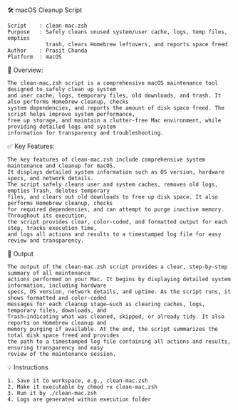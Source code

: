  🛠️  macOS Cleanup Script
 
    Script    : clean-mac.zsh
    Purpose   : Safely cleans unused system/user cache, logs, temp files, empties 
                trash, clears Homebrew leftovers, and reports space freed
    Author    : Prasit Chanda
    Platform  : macOS

 📄 Overview:
 
    The clean-mac.zsh script is a comprehensive macOS maintenance tool designed to safely clean up system 
    and user cache, logs, temporary files, old downloads, and trash. It also performs Homebrew cleanup, checks 
    system dependencies, and reports the amount of disk space freed. The script helps improve system performance, 
    free up storage, and maintain a clutter-free Mac environment, while providing detailed logs and system 
    information for transparency and troubleshooting.

 ✅ Key Features:
 
    The key features of clean-mac.zsh include comprehensive system maintenance and cleanup for macOS. 
    It displays detailed system information such as OS version, hardware specs, and network details. 
    The script safely cleans user and system caches, removes old logs, empties Trash, deletes temporary 
    files, and clears out old downloads to free up disk space. It also performs Homebrew cleanup, checks 
    for required dependencies, and can attempt to purge inactive memory. Throughout its execution, 
    the script provides clear, color-coded, and formatted output for each step, tracks execution time, 
    and logs all actions and results to a timestamped log file for easy review and transparency.
        
 📁 Output
 
    The output of the clean-mac.zsh script provides a clear, step-by-step summary of all maintenance 
    actions performed on your Mac. It begins by displaying detailed system information, including hardware 
    specs, OS version, network details, and uptime. As the script runs, it shows formatted and color-coded 
    messages for each cleanup stage—such as clearing caches, logs, temporary files, downloads, and 
    Trash—indicating what was cleaned, skipped, or already tidy. It also reports on Homebrew cleanup and 
    memory purging if available. At the end, the script summarizes the total disk space freed and provides 
    the path to a timestamped log file containing all actions and results, ensuring transparency and easy 
    review of the maintenance session.

 💡 Instructions

    1. Save it to workspace, e.g., clean-mac.zsh
    2. Make it executable by chmod +x clean-mac.zsh
    3. Run it by ./clean-mac.zsh
    4. Logs are generated within execution folder
